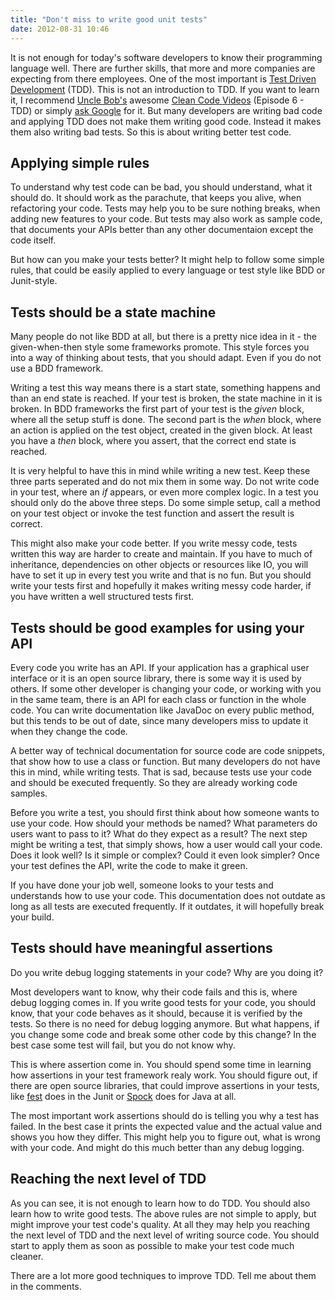 ```yaml
---
title: "Don't miss to write good unit tests"
date: 2012-08-31 10:46
---
```


It is not enough for today's software developers to know their
programming language well. There are further skills, that more and
more companies are expecting from there employees. One of the most
important is
[Test Driven Development](https://en.wikipedia.org/wiki/Test-driven_development)
(TDD). This is not an introduction to TDD. If you want to learn it, I
recommend [Uncle Bob's](https://twitter.com/unclebobmartin) awesome
[Clean Code Videos](http://www.cleancoders.com/) (Episode 6 - TDD) or
simply [ask Google](https://www.google.com/search?q=tdd+tutorial) for
it. But many developers are writing bad code and applying TDD does not
make them writing good code. Instead it makes them also writing bad
tests. So this is about writing better test code.

Applying simple rules
---------------------

To understand why test code can be bad, you should understand, what it
should do. It should work as the parachute, that keeps you alive, when
refactoring your code. Tests may help you to be sure nothing breaks,
when adding new features to your code. But tests may also work as
sample code, that documents your APIs better than any other
documentaion except the code itself.

But how can you make your tests better? It might help to follow some
simple rules, that could be easily applied to every language or test
style like BDD or Junit-style.

Tests should be a state machine
-------------------------------

Many people do not like BDD at all, but there is a pretty nice idea in
it - the given-when-then style some frameworks promote. This style
forces you into a way of thinking about tests, that you should adapt.
Even if you do not use a BDD framework.

Writing a test this way means there is a start state, something
happens and than an end state is reached. If your test is broken, the
state machine in it is broken. In BDD frameworks the first part of
your test is the _given_ block, where all the setup stuff is done. The
second part is the _when_ block, where an action is applied on the
test object, created in the given block. At least you have a _then_
block, where you assert, that the correct end state is reached.

It is very helpful to have this in mind while writing a new test. Keep
these three parts seperated and do not mix them in some way. Do not
write code in your test, where an _if_ appears, or even more complex
logic. In a test you should only do the above three steps. Do some
simple setup, call a method on your test object or invoke the test
function and assert the result is correct.

This might also make your code better. If you write messy code, tests
written this way are harder to create and maintain. If you have to
much of inheritance, dependencies on other objects or resources like
IO, you will have to set it up in every test you write and that is no
fun. But you should write your tests first and hopefully it makes
writing messy code harder, if you have written a well structured tests
first.

Tests should be good examples for using your API
------------------------------------------------

Every code you write has an API. If your application has a graphical
user interface or it is an open source library, there is some way it
is used by others. If some other developer is changing your code, or
working with you in the same team, there is an API for each class or
function in the whole code. You can write documentation like JavaDoc
on every public method, but this tends to be out of date, since many
developers miss to update it when they change the code.

A better way of technical documentation for source code are code
snippets, that show how to use a class or function. But many
developers do not have this in mind, while writing tests. That is sad,
because tests use your code and should be executed frequently. So they
are already working code samples.

Before you write a test, you should first think about how someone
wants to use your code. How should your methods be named? What
parameters do users want to pass to it? What do they expect as a
result? The next step might be writing a test, that simply shows, how
a user would call your code. Does it look well? Is it simple or
complex? Could it even look simpler? Once your test defines the API,
write the code to make it green.

If you have done your job well, someone looks to your tests and
understands how to use your code. This documentation does not outdate
as long as all tests are executed frequently. If it outdates, it will
hopefully break your build.

Tests should have meaningful assertions
---------------------------------------

Do you write debug logging statements in your code? Why are you doing
it?

Most developers want to know, why their code fails and this is, where
debug logging comes in. If you write good tests for your code, you
should know, that your code behaves as it should, because it is
verified by the tests. So there is no need for debug logging
anymore. But what happens, if you change some code and break some
other code by this change? In the best case some test will fail, but
you do not know why.

This is where assertion come in. You should spend some time in
learning how assertions in your test framework realy work. You should
figure out, if there are open source libraries, that could improve
assertions in your tests, like
[fest](https://github.com/alexruiz/fest-assert-2.x/wiki) does in the
Junit or [Spock](http://spockframework.org) does for Java at all.

The most important work assertions should do is telling you why a test
has failed. In the best case it prints the expected value and the
actual value and shows you how they differ. This might help you to
figure out, what is wrong with your code. And might do this much
better than any debug logging.

Reaching the next level of TDD
------------------------------

As you can see, it is not enough to learn how to do TDD. You should
also learn how to write good tests. The above rules are not simple to
apply, but might improve your test code's quality. At all they may
help you reaching the next level of TDD and the next level of writing
source code. You should start to apply them as soon as possible to
make your test code much cleaner.

There are a lot more good techniques to improve TDD. Tell me about
them in the comments.
